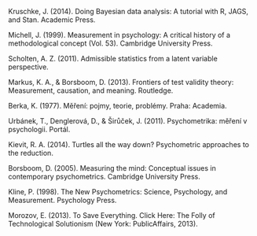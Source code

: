 ﻿Kruschke, J. (2014). Doing Bayesian data analysis: A tutorial with R, JAGS, and Stan. Academic Press.

Michell, J. (1999). Measurement in psychology: A critical history of a methodological concept (Vol. 53). Cambridge University Press.

Scholten, A. Z. (2011). Admissible statistics from a latent variable perspective.

Markus, K. A., & Borsboom, D. (2013). Frontiers of test validity theory: Measurement, causation, and meaning. Routledge.

Berka, K. (1977). Měření: pojmy, teorie, problémy. Praha: Academia.

Urbánek, T., Denglerová, D., & Širůček, J. (2011). Psychometrika: měření v psychologii. Portál.

Kievit, R. A. (2014). Turtles all the way down? Psychometric approaches to the reduction.

Borsboom, D. (2005). Measuring the mind: Conceptual issues in contemporary psychometrics. Cambridge University Press.

Kline, P. (1998). The New Psychometrics: Science, Psychology, and Measurement. Psychology Press.

Morozov, E. (2013). To Save Everything. Click Here: The Folly of Technological Solutionism (New York: PublicAffairs, 2013).